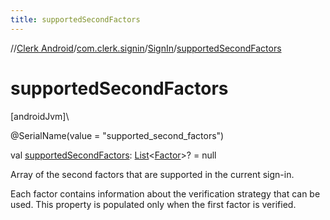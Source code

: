 ```yaml
---
title: supportedSecondFactors
---
```

//[Clerk Android](../../../index.html)/[com.clerk.signin](../index.html)/[SignIn](index.html)/[supportedSecondFactors](supported-second-factors.html)



# supportedSecondFactors



[androidJvm]\




@SerialName(value = &quot;supported_second_factors&quot;)



val [supportedSecondFactors](supported-second-factors.html): [List](https://kotlinlang.org/api/latest/jvm/stdlib/kotlin-stdlib/kotlin.collections/-list/index.html)&lt;[Factor](../../com.clerk.model.factor/-factor/index.html)&gt;? = null



Array of the second factors that are supported in the current sign-in.



Each factor contains information about the verification strategy that can be used. This property is populated only when the first factor is verified.




